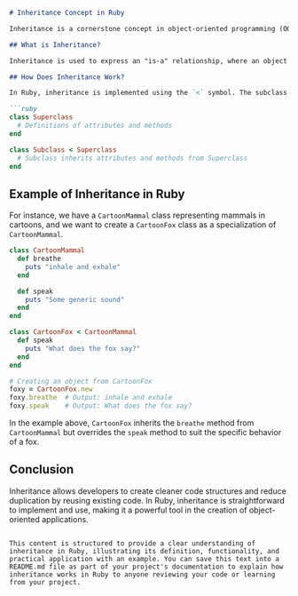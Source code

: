 ```markdown
# Inheritance Concept in Ruby

Inheritance is a cornerstone concept in object-oriented programming (OOP), including in the Ruby programming language. It allows a class (known as the subclass) to inherit attributes and methods from another class (the superclass), facilitating code reuse and making the code structure more organized and modular.

## What is Inheritance?

Inheritance is used to express an "is-a" relationship, where an object of the subclass is a specialization of the superclass. It allows the subclass to access and modify attributes and methods defined in the superclass, while also enabling the addition or overriding of functionality within the subclass itself.

## How Does Inheritance Work?

In Ruby, inheritance is implemented using the `<` symbol. The subclass defines its inheritance from the superclass by placing this symbol followed by the superclass name after the subclass's name declaration.

```ruby
class Superclass
  # Definitions of attributes and methods
end

class Subclass < Superclass
  # Subclass inherits attributes and methods from Superclass
end
```

## Example of Inheritance in Ruby

For instance, we have a `CartoonMammal` class representing mammals in cartoons, and we want to create a `CartoonFox` class as a specialization of `CartoonMammal`.

```ruby
class CartoonMammal
  def breathe
    puts "inhale and exhale"
  end

  def speak
    puts "Some generic sound"
  end
end

class CartoonFox < CartoonMammal
  def speak
    puts "What does the fox say?"
  end
end

# Creating an object from CartoonFox
foxy = CartoonFox.new
foxy.breathe  # Output: inhale and exhale
foxy.speak    # Output: What does the fox say?

```

In the example above, `CartoonFox` inherits the `breathe` method from `CartoonMammal` but overrides the `speak` method to suit the specific behavior of a fox.

## Conclusion

Inheritance allows developers to create cleaner code structures and reduce duplication by reusing existing code. In Ruby, inheritance is straightforward to implement and use, making it a powerful tool in the creation of object-oriented applications.

```

This content is structured to provide a clear understanding of inheritance in Ruby, illustrating its definition, functionality, and practical application with an example. You can save this text into a README.md file as part of your project's documentation to explain how inheritance works in Ruby to anyone reviewing your code or learning from your project.
